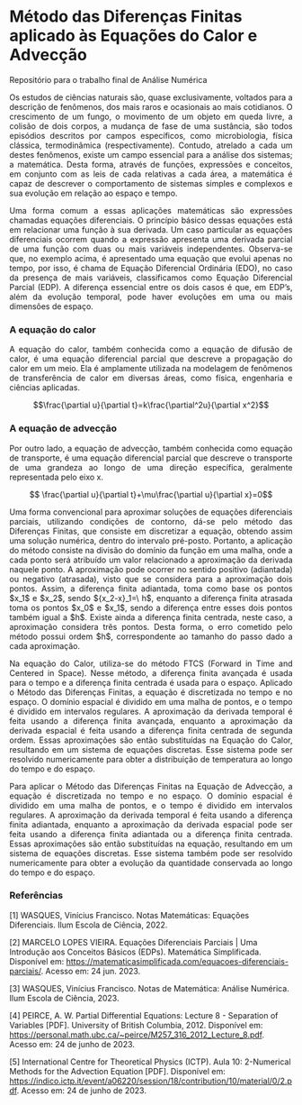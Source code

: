 # Método das Diferenças Finitas aplicado às Equações do Calor e Advecção 
Repositório para o trabalho final de Análise Numérica 


<p align="justify"> Os estudos de ciências naturais são, quase exclusivamente, voltados para a descrição de fenômenos, dos mais raros e ocasionais ao mais cotidianos. O crescimento de um fungo, o movimento de um objeto em queda livre, a colisão de dois corpos, a mudança de fase de uma sustância, são todos episódios descritos por campos específicos, como microbiologia, física clássica, termodinâmica (respectivamente). Contudo, atrelado a cada um destes fenômenos, existe um campo essencial para a análise dos sistemas; a matemática.  Desta forma, através de funções, expressões e conceitos, em conjunto com as leis de cada relativas a cada área, a matemática é capaz de descrever o comportamento de sistemas simples e complexos e sua evolução em relação ao espaço e tempo. </p>

<p align="justify"> Uma forma comum a essas aplicações matemáticas são expressões chamadas equações diferenciais. O princípio básico dessas equações está em relacionar uma função à sua derivada. Um caso particular as equações diferenciais ocorrem quando a expressão apresenta uma derivada parcial de uma função com duas ou mais variáveis independentes. Observa-se que, no exemplo acima, é apresentado uma equação que evolui apenas no tempo, por isso, é chama de Equação Diferencial Ordinária (EDO), no caso da presença de mais variáveis, classificamos como Equação Diferencial Parcial (EDP). A diferença essencial entre os dois casos é que, em EDP’s, além da evolução temporal, pode haver evoluções em uma ou mais dimensões de espaço. </p>

<h3> A equação do calor</h3>

<p align="justify"> A equação do calor, também conhecida como a equação de difusão de calor, é uma equação diferencial parcial que descreve a propagação do calor em um meio. Ela é amplamente utilizada na modelagem de fenômenos de transferência de calor em diversas áreas, como física, engenharia e ciências aplicadas. </p>

$$\frac{\partial u}{\partial t}=k\frac{\partial^2u}{\partial x^2}$$

<h3> A equação de advecção</h3>

<p align="justify" >Por outro lado, a equação de advecção, também conhecida como equação de transporte, é uma equação diferencial parcial que descreve o transporte de uma grandeza ao longo de uma direção específica, geralmente representada pelo eixo x.  </p>

$$ \frac{\partial u}{\partial t}+\mu\frac{\partial u}{\partial x}=0$$

<p align="justify"> Uma forma convencional para aproximar soluções de equações diferenciais parciais, utilizando condições de contorno, dá-se pelo método das Diferenças Finitas, que consiste em discretizar a equação, obtendo assim uma solução numérica, dentro do intervalo pré-posto. Portanto, a aplicação do método consiste na divisão do domínio da função em uma malha, onde a cada ponto será atribuído um valor relacionado a aproximação da derivada naquele ponto. 
A aproximação pode ocorrer no sentido positivo (adiantada) ou negativo (atrasada), visto que se considera para a aproximação dois pontos. Assim, a diferença finita adiantada, toma como base os pontos $x_1$ e $x_2$, sendo ${x_2-x}_1=\ h$, enquanto a diferença finita atrasada toma os pontos $x_0$ e $x_1$, sendo a diferença entre esses dois pontos também igual a $h$. Existe ainda a diferença finita centrada, neste caso, a aproximação considera três pontos. Desta forma, o erro cometido pelo método possui ordem $h$, correspondente ao tamanho do passo dado a cada aproximação. </p>

<p align="justify">  Na equação do Calor, utiliza-se do método FTCS (Forward in Time and Centered in Space). Nesse método, a diferença finita avançada é usada para o tempo e a diferença finita centrada é usada para o espaço. Aplicado o Método das Diferenças Finitas, a equação é discretizada no tempo e no espaço. 
O domínio espacial é dividido em uma malha de pontos, e o tempo é dividido em intervalos regulares. A aproximação da derivada temporal é feita usando a diferença finita avançada, enquanto a aproximação da derivada espacial é feita usando a diferença finita centrada de segunda ordem. Essas aproximações são então substituídas na Equação do Calor, resultando em um sistema de equações discretas. Esse sistema pode ser resolvido numericamente para obter a distribuição de temperatura ao longo do tempo e do espaço.</p>


<p align="justify"> Para aplicar o Método das Diferenças Finitas na Equação de Advecção, a equação é discretizada no tempo e no espaço. O domínio espacial é dividido em uma malha de pontos, e o tempo é dividido em intervalos regulares. A aproximação da derivada temporal é feita usando a diferença finita adiantada, enquanto a aproximação da derivada espacial pode ser feita usando a diferença finita adiantada ou a diferença finita centrada. Essas aproximações são então substituídas na equação, resultando em um sistema de equações discretas. Esse sistema também pode ser resolvido numericamente para obter a evolução da quantidade conservada ao longo do tempo e do espaço. </p>

<h3> Referências </h3>

[1] WASQUES, Vinícius Francisco. Notas Matemáticas: Equações Diferenciais. Ilum Escola de Ciência, 2022. 

[2] MARCELO LOPES VIEIRA. Equações Diferenciais Parciais | Uma Introdução aos Conceitos Básicos (EDPs). Matemática Simplificada. Disponível em: <https://matematicasimplificada.com/equacoes-diferenciais-parciais/>. Acesso em: 24 jun. 2023.

[3] WASQUES, Vinícius Francisco. Notas de Matemática: Análise Numérica. Ilum Escola de Ciência, 2023. 

[4] PEIRCE, A. W. Partial Differential Equations: Lecture 8 - Separation of Variables [PDF]. University of British Columbia, 2012. Disponível em: https://personal.math.ubc.ca/~peirce/M257_316_2012_Lecture_8.pdf. Acesso em: 24 de junho de 2023.

[5] International Centre for Theoretical Physics (ICTP). Aula 10: 2-Numerical Methods for the Advection Equation [PDF]. Disponível em: https://indico.ictp.it/event/a06220/session/18/contribution/10/material/0/2.pdf. Acesso em: 24 de junho de 2023. 



